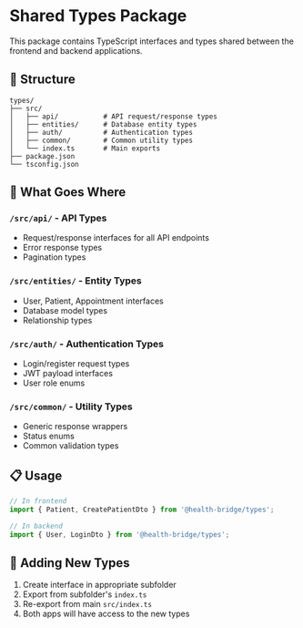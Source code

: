 # Shared Types Package

This package contains TypeScript interfaces and types shared between the frontend and backend applications.

## 📁 Structure

```
types/
├── src/
│   ├── api/           # API request/response types
│   ├── entities/      # Database entity types
│   ├── auth/          # Authentication types
│   ├── common/        # Common utility types
│   └── index.ts       # Main exports
├── package.json
└── tsconfig.json
```

## 🎯 What Goes Where

### `/src/api/` - API Types
- Request/response interfaces for all API endpoints
- Error response types
- Pagination types

### `/src/entities/` - Entity Types
- User, Patient, Appointment interfaces
- Database model types
- Relationship types

### `/src/auth/` - Authentication Types
- Login/register request types
- JWT payload interfaces
- User role enums

### `/src/common/` - Utility Types
- Generic response wrappers
- Status enums
- Common validation types

## 📋 Usage

```typescript
// In frontend
import { Patient, CreatePatientDto } from '@health-bridge/types';

// In backend
import { User, LoginDto } from '@health-bridge/types';
```

## 🔧 Adding New Types

1. Create interface in appropriate subfolder
2. Export from subfolder's `index.ts`
3. Re-export from main `src/index.ts`
4. Both apps will have access to the new types